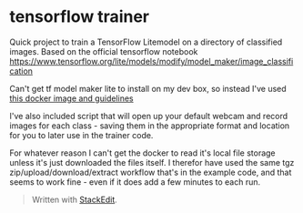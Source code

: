 # tensorflow trainer
Quick project to train a TensorFlow Litemodel on a directory of classified images. Based on the official tensorflow notebook https://www.tensorflow.org/lite/models/modify/model_maker/image_classification

Can't get tf model maker lite to install on my dev box, so instead I've used [this docker image and guidelines](https://github.com/waikato-datamining/tensorflow/tree/master/tflite_model_maker/docker/2.4.3) 

I've also included script that will open up your default webcam and record images for each class - saving them in the appropriate format and location for you to later use in the trainer code.

For whatever reason I can't get the docker to read it's local file storage unless it's just downloaded the files itself. I therefor have used the same tgz zip/upload/download/extract workflow that's in the example code, and that seems to work fine - even if it does add a few minutes to each run.

> Written with [StackEdit](https://stackedit.io/).
